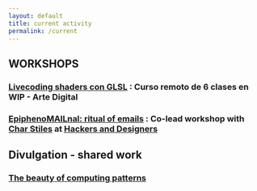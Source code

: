 ```yaml
---
layout: default
title: current activity
permalink: /current
---
```


## WORKSHOPS 

### [Livecoding shaders con GLSL](/wip) : Curso remoto de 6 clases en WIP - Arte Digital

### [EpiphenoMAILnal: ritual of emails](https://hackersanddesigners.nl/s/Events/p/EpiphenoMAILnal_:_RITUALS_OF_EMAIL) : Co-lead workshop with [Char Stiles](http://charstiles.com/) at [Hackers and Designers](https://hackersanddesigners.nl/)

## Divulgation - shared work

### [The beauty of computing patterns](https://www.recurse.com/still-computing#beauty-of-computing-patterns)
